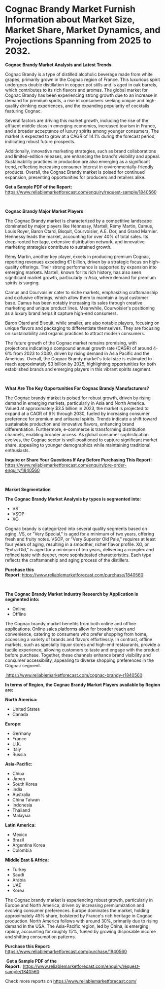 <p><h1>Cognac Brandy Market Furnish Information about Market Size, Market Share, Market Dynamics, and Projections Spanning from 2025 to 2032.</h1></p><p><strong>Cognac Brandy Market Analysis and Latest Trends</strong></p>
<p><p>Cognac Brandy is a type of distilled alcoholic beverage made from white grapes, primarily grown in the Cognac region of France. This luxurious spirit undergoes double distillation in copper pot stills and is aged in oak barrels, which contributes to its rich flavors and aromas. The global market for Cognac Brandy has been experiencing strong growth due to an increase in demand for premium spirits, a rise in consumers seeking unique and high-quality drinking experiences, and the expanding popularity of cocktails featuring Cognac.</p><p>Several factors are driving this market growth, including the rise of the affluent middle class in emerging economies, increased tourism in France, and a broader acceptance of luxury spirits among younger consumers. The market is expected to grow at a CAGR of 14.1% during the forecast period, indicating robust future prospects. </p><p>Additionally, innovative marketing strategies, such as brand collaborations and limited-edition releases, are enhancing the brand's visibility and appeal. Sustainability practices in production are also emerging as a significant trend, reflecting increasing consumer interest in environmentally-friendly products. Overall, the Cognac Brandy market is poised for continued expansion, presenting opportunities for producers and retailers alike.</p></p>
<p><strong>Get a Sample PDF of the Report:&nbsp;</strong> <a href="https://www.reliablemarketforecast.com/enquiry/request-sample/1840560?utm_campaign=2452&utm_medium=2&utm_source=Github&utm_content=ia&utm_term=14022025&utm_id=cognac-brandy">https://www.reliablemarketforecast.com/enquiry/request-sample/1840560</a></p>
<p>&nbsp;</p>
<p><strong>Cognac Brandy Major Market Players</strong></p>
<p><p>The Cognac Brandy market is characterized by a competitive landscape dominated by major players like Hennessy, Martell, Rémy Martin, Camus, Louis Royer, Baron Otard, Bisquit, Courvoisier, A.E. Dor, and Grand Marnier. Hennessy leads the market, accounting for over 40% of total sales. Its deep-rooted heritage, extensive distribution network, and innovative marketing strategies contribute to sustained growth. </p><p>Rémy Martin, another key player, excels in producing premium Cognac, reporting revenues exceeding €1 billion, driven by a strategic focus on high-quality offerings. Their strong performance is supported by expansion into emerging markets. Martell, known for its rich history, has also seen significant market growth, particularly in Asia, where demand for premium spirits is surging.</p><p>Camus and Courvoisier cater to niche markets, emphasizing craftsmanship and exclusive offerings, which allow them to maintain a loyal customer base. Camus has been notably increasing its sales through creative marketing and unique product lines. Meanwhile, Courvoisier's positioning as a luxury brand helps it capture high-end consumers.</p><p>Baron Otard and Bisquit, while smaller, are also notable players, focusing on unique flavors and packaging to differentiate themselves. They are focusing on sustainability and organic practices to attract modern consumers.</p><p>The future growth of the Cognac market remains promising, with projections indicating a compound annual growth rate (CAGR) of around 4-6% from 2023 to 2030, driven by rising demand in Asia Pacific and the Americas. Overall, the Cognac Brandy market's total size is estimated to reach approximately $3 billion by 2025, highlighting opportunities for both established brands and emerging players in this vibrant spirits segment.</p></p>
<p>&nbsp;</p>
<p><strong>What Are The Key Opportunities For Cognac Brandy Manufacturers?</strong></p>
<p><p>The Cognac brandy market is poised for robust growth, driven by rising demand in emerging markets, particularly in Asia and North America. Valued at approximately $3.5 billion in 2023, the market is projected to expand at a CAGR of 6% through 2030, fueled by increasing consumer preference for premium and artisanal spirits. Trends indicate a shift toward sustainable production and innovative flavors, enhancing brand differentiation. Furthermore, e-commerce is transforming distribution channels, enabling broader access. As global consumer sophistication evolves, the Cognac sector is well-positioned to capture significant market share, appealing to younger demographics while maintaining traditional enthusiasts.</p></p>
<p><strong>Inquire or Share Your Questions If Any Before Purchasing This Report:</strong> <a href="https://www.reliablemarketforecast.com/enquiry/pre-order-enquiry/1840560?utm_campaign=2452&utm_medium=2&utm_source=Github&utm_content=ia&utm_term=14022025&utm_id=cognac-brandy">https://www.reliablemarketforecast.com/enquiry/pre-order-enquiry/1840560</a></p>
<p>&nbsp;</p>
<p><strong>Market Segmentation</strong></p>
<p><strong>The Cognac Brandy Market Analysis by types is segmented into:</strong></p>
<p><ul><li>VS</li><li>VSOP</li><li>XO</li></ul></p>
<p><p>Cognac brandy is categorized into several quality segments based on aging. VS, or "Very Special," is aged for a minimum of two years, offering fresh and fruity notes. VSOP, or "Very Superior Old Pale," requires at least four years of aging, resulting in a smoother, richer flavor profile. XO, or "Extra Old," is aged for a minimum of ten years, delivering a complex and refined taste with deeper, more sophisticated characteristics. Each type reflects the craftsmanship and aging process of the distillers.</p></p>
<p><strong>Purchase this Report:&nbsp;</strong><a href="https://www.reliablemarketforecast.com/purchase/1840560?utm_campaign=2452&utm_medium=2&utm_source=Github&utm_content=ia&utm_term=14022025&utm_id=cognac-brandy">https://www.reliablemarketforecast.com/purchase/1840560</a></p>
<p>&nbsp;</p>
<p><strong>The Cognac Brandy Market Industry Research by Application is segmented into:</strong></p>
<p><ul><li>Online</li><li>Offline</li></ul></p>
<p><p>The Cognac brandy market benefits from both online and offline applications. Online sales platforms allow for broader reach and convenience, catering to consumers who prefer shopping from home, accessing a variety of brands and flavors effortlessly. In contrast, offline markets, such as specialty liquor stores and high-end restaurants, provide a tactile experience, allowing customers to taste and engage with the product before purchase. Together, these channels enhance brand visibility and consumer accessibility, appealing to diverse shopping preferences in the Cognac segment.</p></p>
<p><a href="https://www.reliablemarketforecast.com/cognac-brandy-r1840560?utm_campaign=2452&utm_medium=2&utm_source=Github&utm_content=ia&utm_term=14022025&utm_id=cognac-brandy">&nbsp;https://www.reliablemarketforecast.com/cognac-brandy-r1840560</a></p>
<p><strong>In terms of Region, the Cognac Brandy Market Players available by Region are:</strong></p>
<p>
    <p> <strong> North America: </strong>
        <ul>
            <li>United States</li>
            <li>Canada</li>
        </ul>
        </p> 
    <p> <strong> Europe: </strong>
        <ul>
            <li>Germany</li>
            <li>France</li>
            <li>U.K.</li>
            <li>Italy</li>
            <li>Russia</li>
        </ul>
        </p> 
    <p> <strong> Asia-Pacific: </strong>
        <ul>
            <li>China</li>
            <li>Japan</li>
            <li>South Korea</li>
            <li>India</li>
            <li>Australia</li>
            <li>China Taiwan</li>
            <li>Indonesia</li>
            <li>Thailand</li>
            <li>Malaysia</li>
        </ul>
        </p> 
    <p> <strong> Latin America: </strong>
        <ul>
            <li>Mexico</li>
            <li>Brazil</li>
            <li>Argentina Korea</li>
            <li>Colombia</li>
        </ul>
        </p> 
    <p> <strong> Middle East & Africa: </strong>
        <ul>
            <li>Turkey</li>
            <li>Saudi</li>
            <li>Arabia</li>
            <li>UAE</li>
            <li>Korea</li>
        </ul>
    </p>
    </p>
<p><p>The Cognac brandy market is experiencing robust growth, particularly in Europe and North America, driven by increasing premiumization and evolving consumer preferences. Europe dominates the market, holding approximately 45% share, bolstered by France's rich heritage in Cognac production. North America follows with around 30%, primarily due to rising demand in the USA. The Asia-Pacific region, led by China, is emerging rapidly, accounting for roughly 15%, fueled by growing disposable income and shifting consumption patterns.</p></p>
<p><strong>Purchase this Report: </strong><a href="https://www.reliablemarketforecast.com/purchase/1840560?utm_campaign=2452&utm_medium=2&utm_source=Github&utm_content=ia&utm_term=14022025&utm_id=cognac-brandy">https://www.reliablemarketforecast.com/purchase/1840560</a></p>
<p>&nbsp;<strong>Get a Sample PDF of the Report:&nbsp;&nbsp;</strong><a href="https://www.reliablemarketforecast.com/enquiry/request-sample/1840560?utm_campaign=2452&utm_medium=2&utm_source=Github&utm_content=ia&utm_term=14022025&utm_id=cognac-brandy">https://www.reliablemarketforecast.com/enquiry/request-sample/1840560</a></p>
<p><strong></strong></p>
<p>Check more reports on <a href="https://www.reliablemarketforecast.com/?utm_campaign=2452&utm_medium=2&utm_source=Github&utm_content=ia&utm_term=14022025&utm_id=cognac-brandy">https://www.reliablemarketforecast.com/</a></p>